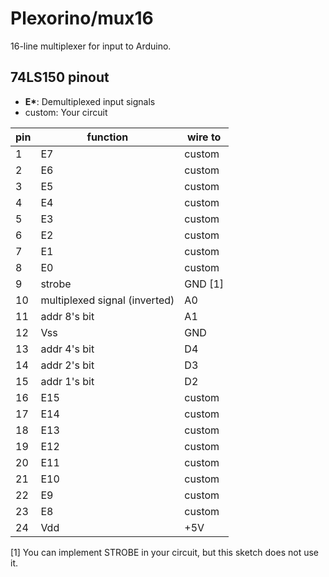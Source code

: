 # Plexorino/mux16

16-line multiplexer for input to Arduino.

## 74LS150 pinout

- **E\***: Demultiplexed input signals
- custom: Your circuit

| pin | function | wire to |
|-----|----------|---------|
| 1   | E7  | custom |
| 2   | E6  | custom |
| 3   | E5  | custom |
| 4   | E4  | custom |
| 5   | E3  | custom |
| 6   | E2  | custom |
| 7   | E1  | custom |
| 8   | E0  | custom |
| 9   | strobe | GND \[1\] |
| 10 | multiplexed signal (inverted) | A0 |
| 11 | addr 8's bit | A1 |
| 12 | Vss | GND |
| 13 | addr 4's bit | D4 |
| 14 | addr 2's bit | D3 |
| 15 | addr 1's bit | D2 |
| 16 | E15 | custom |
| 17 | E14 | custom | 
| 18 | E13 | custom | 
| 19 | E12 | custom | 
| 20 | E11 | custom |
| 21 | E10 | custom |
| 22 | E9  | custom |
| 23 | E8 | custom |
| 24 | Vdd | +5V |

 \[1\] You can implement STROBE in your circuit, but this sketch does not use it.
